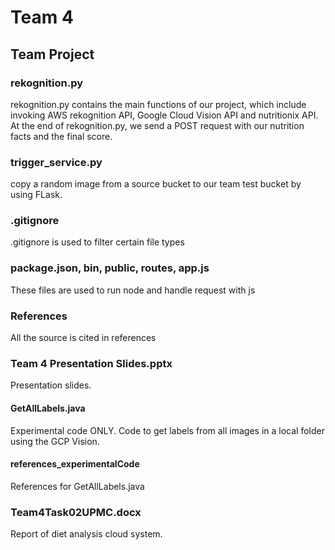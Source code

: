 # Team 4
## Team Project
### rekognition.py
rekognition.py contains the main functions of our project, which include invoking AWS rekognition API, Google Cloud Vision API and nutritionix API. At the end of rekognition.py, we send a POST request with our nutrition facts and the final score.

### trigger_service.py
copy a random image from a source bucket to our team test bucket by using FLask.

### .gitignore
.gitignore is used to filter certain file types

### package.json, bin, public, routes, app.js
These files are used to run node and handle request with js

### References
All the source is cited in references

### Team 4 Presentation Slides.pptx
Presentation slides.

#### GetAllLabels.java
Experimental code ONLY. Code to get labels from all images in a local folder using the GCP Vision.

#### references_experimentalCode
References for GetAllLabels.java

### Team4Task02UPMC.docx
Report of diet analysis cloud system.
